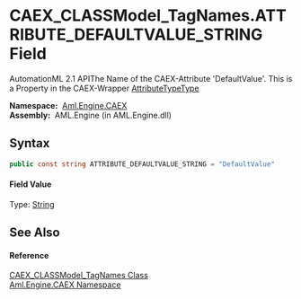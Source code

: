 CAEX_CLASSModel_TagNames.ATTRIBUTE_DEFAULTVALUE_STRING Field
============================================================
AutomationML 2.1 APIThe Name of the CAEX-Attribute 'DefaultValue'. This is a Property in the CAEX-Wrapper [AttributeTypeType][1]

  **Namespace:**  [Aml.Engine.CAEX][2]  
  **Assembly:**  AML.Engine (in AML.Engine.dll)

Syntax
------

```csharp
public const string ATTRIBUTE_DEFAULTVALUE_STRING = "DefaultValue"
```

#### Field Value
Type: [String][3]

See Also
--------

#### Reference
[CAEX_CLASSModel_TagNames Class][4]  
[Aml.Engine.CAEX Namespace][2]  

[1]: ../AttributeTypeType/README.md
[2]: ../README.md
[3]: https://docs.microsoft.com/dotnet/api/system.string
[4]: README.md
[5]: https://www.automationml.org
[6]: ../../icons/logoShade.png